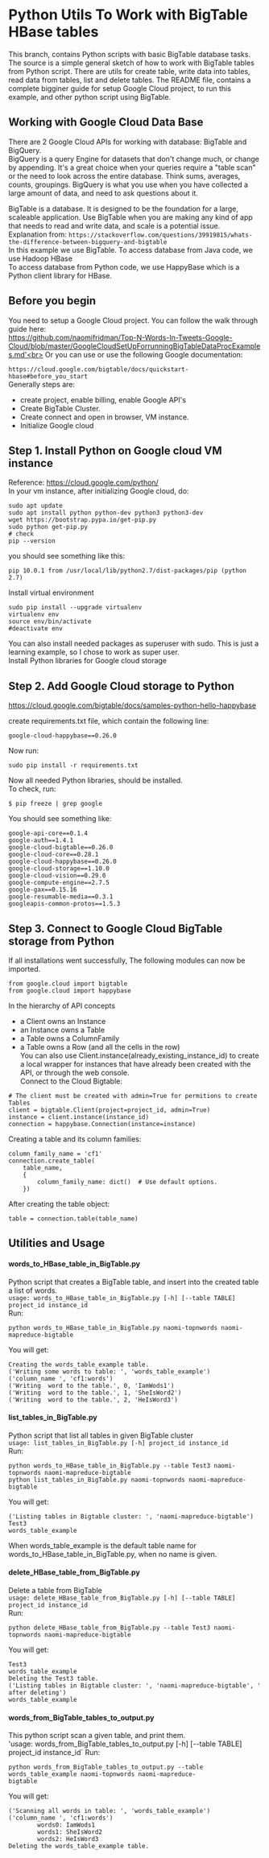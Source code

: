 # Python Utils To Work with BigTable HBase tables

This branch, contains Python scripts with basic BigTable database tasks. The source is a simple general sketch of how to work with BigTable tables from Python script. There are utils for create table, write data into tables, read data from tables, list and delete tables. The README file, contains a complete bigginer guide for setup Google Cloud project, to run this example, and other python script using BigTable.


## Working with Google Cloud Data Base
There are 2 Google Cloud APIs for working with database: BigTable and BigQuery.<br>
BigQuery is a query Engine for datasets that don't change much, or change by appending. It's a great choice when your queries require a "table scan" or the need to look across the entire database. Think sums, averages, counts, groupings. BigQuery is what you use when you have collected a large amount of data, and need to ask questions about it.<br>

BigTable is a database. It is designed to be the foundation for a large, scaleable application. Use BigTable when you are making any kind of app that needs to read and write data, and scale is a potential issue.<br>
Explanation from: `https://stackoverflow.com/questions/39919815/whats-the-difference-between-bigquery-and-bigtable`<br>
In this example we use BigTable.
To access database from Java code, we use Hadoop HBase<br>
To access database from Python code, we use HappyBase which is a Python client library for HBase.

## Before you begin
You need to setup a Google Cloud project. You can follow the walk through guide here:<br>
https://github.com/naomifridman/Top-N-Words-In-Tweets-Google-Cloud/blob/master/GoogleCloudSetUpForrunningBigTableDataProcExamples.md'<br>
Or you can use or use the following Google documentation:

`https://cloud.google.com/bigtable/docs/quickstart-hbase#before_you_start`<br>
Generally steps are:
* create project, enable billing, enable Google API's
* Create BigTable Cluster.
* Create connect and open in browser, VM instance.
* Initialize Google cloud

## Step 1. Install Python on Google cloud VM instance
Reference: https://cloud.google.com/python/<br>
In your vm instance, after initializing Google cloud, do:
```
sudo apt update
sudo apt install python python-dev python3 python3-dev
wget https://bootstrap.pypa.io/get-pip.py
sudo python get-pip.py
# check
pip --version
```
you should see something like this:
```
pip 10.0.1 from /usr/local/lib/python2.7/dist-packages/pip (python 2.7)
```

Install virtual environment 
```
sudo pip install --upgrade virtualenv
virtualenv env
source env/bin/activate
#deactivate env
```
You can also install needed packages as superuser with sudo. This is just a learning example, so I chose to work as super user.<br>
Install Python libraries for Google cloud storage


## Step 2. Add Google Cloud storage to Python

https://cloud.google.com/bigtable/docs/samples-python-hello-happybase<br>

create requirements.txt file, which contain the following line:
```
google-cloud-happybase==0.26.0
```
Now run:
```
sudo pip install -r requirements.txt
```
Now all needed Python libraries, should be installed.<br>
To check, run:
```
$ pip freeze | grep google
```
You should see something like:
```
google-api-core==0.1.4
google-auth==1.4.1
google-cloud-bigtable==0.26.0
google-cloud-core==0.28.1
google-cloud-happybase==0.26.0
google-cloud-storage==1.10.0
google-cloud-vision==0.29.0
google-compute-engine==2.7.5
google-gax==0.15.16
google-resumable-media==0.3.1
googleapis-common-protos==1.5.3
```
## Step 3. Connect to Google Cloud BigTable storage from Python
If all installations went successfully, The following modules can now be imported.
```
from google.cloud import bigtable
from google.cloud import happybase
```

In the hierarchy of API concepts

* a Client owns an Instance
* an Instance owns a Table
* a Table owns a ColumnFamily
* a Table owns a Row (and all the cells in the row)<br>
You can also use Client.instance(already_existing_instance_id) to create a local wrapper for instances that have already been created with the API, or through the web console.<br>
Connect to the Cloud Bigtable:
```
# The client must be created with admin=True for permitions to create Tables
client = bigtable.Client(project=project_id, admin=True)
instance = client.instance(instance_id)
connection = happybase.Connection(instance=instance)
```
Creating a table and its column families:
```
column_family_name = 'cf1'
connection.create_table(
    table_name,
    {
        column_family_name: dict()  # Use default options.
    })
```

After creating the table object: 
```
table = connection.table(table_name)
```
## Utilities and Usage
#### words_to_HBase_table_in_BigTable.py 
Python script that creates a BigTable table, and insert into the created table a list of words.<br>
`usage: words_to_HBase_table_in_BigTable.py [-h] [--table TABLE] project_id instance_id`<br>
Run:
```
python words_to_HBase_table_in_BigTable.py naomi-topnwords naomi-mapreduce-bigtable
```
You will get:
```
Creating the words_table_example table.
('Writing some words to table: ', 'words_table_example')
('column_name ', 'cf1:words')
('Writing  word to the table.', 0, 'IamWods1')
('Writing  word to the table.', 1, 'SheIsWord2')
('Writing  word to the table.', 2, 'HeIsWord3')
```
#### list_tables_in_BigTable.py
Python script that list all tables in given BigTable cluster<br>
`usage: list_tables_in_BigTable.py [-h] project_id instance_id`<br>
Run:
```
python words_to_HBase_table_in_BigTable.py --table Test3 naomi-topnwords naomi-mapreduce-bigtable
python list_tables_in_BigTable.py naomi-topnwords naomi-mapreduce-bigtable
```
You will get:
```
('Listing tables in Bigtable cluster: ', 'naomi-mapreduce-bigtable')
Test3
words_table_example
```
When words_table_example is the default table name for words_to_HBase_table_in_BigTable.py, when no name is given.
#### delete_HBase_table_from_BigTable.py
Delete a table from BigTable<br>
`usage: delete_HBase_table_from_BigTable.py [-h] [--table TABLE] project_id instance_id`<br>
Run:
```
python delete_HBase_table_from_BigTable.py --table Test3 naomi-topnwords naomi-mapreduce-bigtable
```
You will get:
```
Test3
words_table_example
Deleting the Test3 table.
('Listing tables in Bigtable cluster: ', 'naomi-mapreduce-bigtable', ' after deleting')
words_table_example
```
#### words_from_BigTable_tables_to_output.py
This python script scan a given table, and print them.<br>
'usage: words_from_BigTable_tables_to_output.py [-h] [--table TABLE] project_id instance_id`
Run:
```
python words_from_BigTable_tables_to_output.py --table words_table_example naomi-topnwords naomi-mapreduce-
bigtable
```
You will get:
```
('Scanning all words in table: ', 'words_table_example')
('column_name ', 'cf1:words')
        words0: IamWods1
        words1: SheIsWord2
        words2: HeIsWord3
Deleting the words_table_example table.
```


